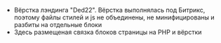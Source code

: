 - Вёрстка лэндинга "Ded22". Вёрстка выполнялась под Битрикс, поэтому файлы стилей и js не объединены, не минифицированы и разбиты на отдельные блоки
- Здесь размещеная связка блоков страницы на PHP и вёрстки